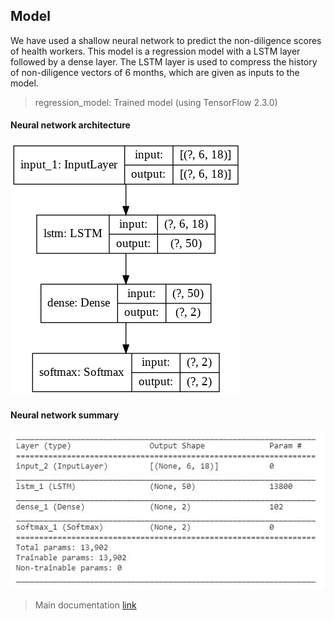 ## Model

We have used a shallow neural network to predict the non-diligence scores of health workers.
This model is a regression model with a LSTM layer followed by a dense layer. The LSTM layer is used to compress the history of non-diligence vectors of 6 months, which are given as inputs to the model.

> regression_model: Trained model (using TensorFlow 2.3.0)

#### Neural network architecture

![image info](./plot_model.png)

#### Neural network summary

![image info](./summary.JPG)


> Main documentation [link](../docs/README.md)